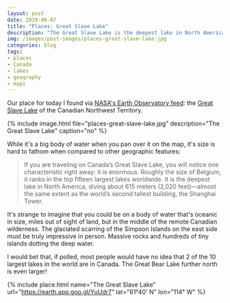 ```yaml
---
layout: post
date: 2019-06-07
title: "Places: Great Slave Lake"
description: "The Great Slave Lake is the deepest lake in North America, and the tenth largest lake on Earth."
img: /images/post-images/places-great-slave-lake.jpg
categories: blog
tags:
- places
- Canada
- lakes
- geography
- maps
---
```


Our place for today I found via [NASA's Earth Observatory feed](https://earthobservatory.nasa.gov/images/145097/deepest-lake-in-north-america "Deepest Lake in North America"): the [Great Slave Lake](https://en.wikipedia.org/wiki/Great_Slave_Lake "Great Slave Lake") of the Canadian Northwest Territory.

{% include image.html file="places-great-slave-lake.jpg" description="The Great Slave Lake" caption="no" %}

While it's a big body of water when you pan over it on the map, it's size is hard to fathom when compared to other geographic features:

> If you are traveling on Canada’s Great Slave Lake, you will notice one characteristic right away: it is enormous. Roughly the size of Belgium, it ranks in the top fifteen largest lakes worldwide. It is the deepest lake in North America, diving about 615 meters (2,020 feet)—almost the same extent as the world’s second tallest building, the Shanghai Tower.

It's strange to imagine that you could be on a body of water that's oceanic in size, miles out of sight of land, but in the middle of the remote Canadian wilderness. The glaciated scarring of the Simpson Islands on the east side must be truly impressive in person. Massive rocks and hundreds of tiny islands dotting the deep water.

I would bet that, if polled, most people would have no idea that 2 of the 10 largest lakes in the world are in Canada. The Great Bear Lake further north is even larger!

{% include place.html name="The Great Slave Lake" url="https://earth.app.goo.gl/YuUdr7" lat="61°40' N" lon="114° W" %}
